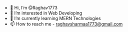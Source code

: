 - 👋 Hi, I’m @Raghav1773
- 👀 I’m interested in Web Developing
- 🌱 I’m currently learning MERN Technologies
- 📫 How to reach me - raghavsharmaa1773@gmail.com

<!---
Raghav1773/Raghav1773 is a ✨ special ✨ repository because its `README.md` (this file) appears on your GitHub profile.
You can click the Preview link to take a look at your changes.
--->
